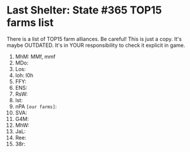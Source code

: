 # Last Shelter: State #365 TOP15 farms list

There is a list of TOP15 farm alliances. Be careful! This is just a copy. It's maybe OUTDATED. It's in YOUR responsibility to check it explicit in game.

1. MhM: MMf, mmf
2. MDo:
3. Los:
4. loh: l0h
5. FFY:
6. ENS:
7. RsW:
8. lst:
9. nPA ```[our farms]```:
10. SVA:
11. G4M:
12. MhW:
13. JaL:
14. Ree:
15. 38r:
